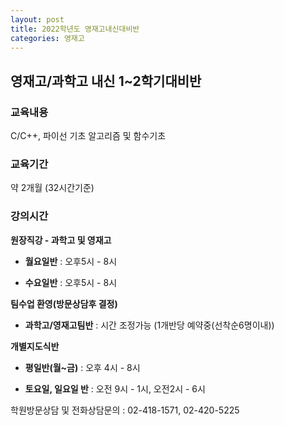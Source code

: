 ```yaml
---
layout: post
title: 2022학년도 영재고내신대비반
categories: 영재고
---
```


## 영재고/과학고 내신 1~2학기대비반

### 교육내용

C/C++, 파이선 기초 알고리즘 및 함수기초

### 교육기간

약 2개월 (32시간기준)

### 강의시간

**원장직강 - 과학고 및 영재고**

* **월요일반** : 오후5시 - 8시

* **수요일반** : 오후5시 - 8시

**팀수업 환영(방문상담후 결정)**

* **과학고/영재고팀반** : 시간 조정가능 (1개반당 예약중(선착순6명이내))

**개별지도식반**

* **평일반(월~금)** : 오후 4시 - 8시

* **토요일, 일요일 반** : 오전 9시 - 1시, 오전2시 - 6시



학원방문상담 및 전화상담문의 :  02-418-1571, 02-420-5225
